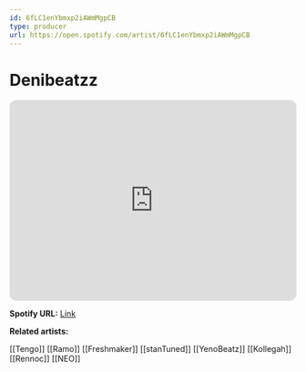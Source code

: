 ```yaml
---
id: 6fLC1enYbmxp2iAWmMgpCB
type: producer
url: https://open.spotify.com/artist/6fLC1enYbmxp2iAWmMgpCB
---
```

# Denibeatzz

<iframe style="border-radius:12px" src="https://open.spotify.com/embed/artist/6fLC1enYbmxp2iAWmMgpCB" width="100%" height="352" frameBorder="0" allowfullscreen="" allow="autoplay; clipboard-write; encrypted-media; fullscreen; picture-in-picture" loading="lazy"></iframe>

**Spotify URL:** [Link](https://open.spotify.com/artist/6fLC1enYbmxp2iAWmMgpCB)

**Related artists:**

[[Tengo]]
[[Ramo]]
[[Freshmaker]]
[[stanTuned]]
[[YenoBeatz]]
[[Kollegah]]
[[Rennoc]]
[[NEO]]
